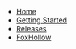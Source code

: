 * [Home](/)
* [Getting Started](/getting_started.md "Getting Started [TerminalUI]")
* [Releases](https://git.foxhollow.cc/hairlesshobo/LibSMB2Sharp/releases)
* [FoxHollow](https://www.foxhollow.cc)